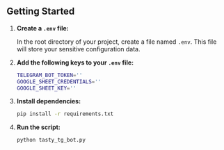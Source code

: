 ## Getting Started

1. **Create a `.env` file:**

   In the root directory of your project, create a file named `.env`. This file will store your sensitive configuration data.

2. **Add the following keys to your `.env` file:**
   ```bash
   TELEGRAM_BOT_TOKEN=''
   GOOGLE_SHEET_CREDENTIALS=''
   GOOGLE_SHEET_KEY=''

4. **Install dependencies:**

   ```bash
   pip install -r requirements.txt

5. **Run the script:**
     ```bash
   python tasty_tg_bot.py
